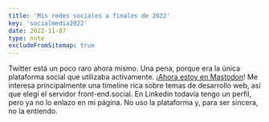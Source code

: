 ```yaml
---
title: 'Mis redes sociales a finales de 2022'
key: 'socialmedia2022'
date: 2022-11-07
type: note
excludeFromSitemap: true
---
```


Twitter está un poco raro ahora mismo. Una pena, porque era la única plataforma social que utilizaba activamente. [¡Ahora estoy en Mastodon](https://front-end.social/@lene)! Me interesa principalmente una timeline rica sobre temas de desarrollo web, así que elegí el servidor front-end.social. En Linkedin todavía tengo un perfil, pero ya no lo enlazo en mi página. No uso la plataforma y, para ser sincera, no la entiendo.
